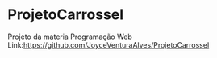 # ProjetoCarrossel
Projeto da materia Programação Web
Link:https://github.com/JoyceVenturaAlves/ProjetoCarrossel
